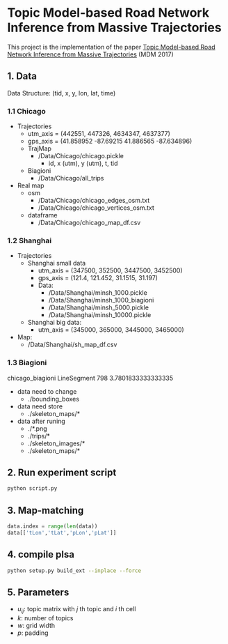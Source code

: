 # Topic Model-based Road Network Inference from Massive Trajectories

This project is the implementation of the paper [Topic Model-based Road Network Inference from Massive Trajectories](http://www.renj.me/roadnet.pdf) (MDM 2017)

## 1. Data

Data Structure: (tid, x, y, lon, lat, time)

### 1.1 Chicago

* Trajectories
    - utm_axis = (442551, 447326,  4634347, 4637377)
    - gps_axis = (41.858952 -87.69215 41.886565 -87.634896)
    - TrajMap
        + /Data/Chicago/chicago.pickle
            + id, x (utm), y (utm), t, tid
    - Biagioni
        + /Data/Chicago/all_trips
* Real map
    - osm
        + /Data/Chicago/chicago_edges_osm.txt
        + /Data/Chicago/chicago_vertices_osm.txt
    - dataframe
        + /Data/Chicago/chicago_map_df.csv

### 1.2 Shanghai

* Trajectories
    * Shanghai small data
        - utm_axis = (347500, 352500, 3447500, 3452500)
        - gps_axis = (121.4, 121.452, 31.1515, 31.197) 
        - Data:
            + /Data/Shanghai/minsh_1000.pickle
            + /Data/Shanghai/minsh_1000_biagioni
            + /Data/Shanghai/minsh_5000.pickle
            + /Data/Shanghai/minsh_10000.pickle
    * Shanghai big data:
        - utm_axis = (345000, 365000, 3445000, 3465000)
* Map:
    - /Data/Shanghai/sh_map_df.csv

### 1.3 Biagioni

chicago_biagioni LineSegment 798 3.7801833333333335

* data need to change
    - ./bounding_boxes
* data need store
    - ./skeleton_maps/*
* data after runing
    - ./*.png
    - ./trips/*
    - ./skeleton_images/*
    - ./skeleton_maps/*

## 2. Run experiment script

```bash
python script.py
```

## 3. Map-matching

```python
data.index = range(len(data))
data[['tLon','tLat','pLon','pLat']]
```

## 4. compile plsa

```bash
python setup.py build_ext --inplace --force
```

## 5. Parameters

* $u_{ij}$: topic matrix with $j$ th topic and $i$ th cell
* $k$: number of topics
* $w$: grid width
* $p$: padding